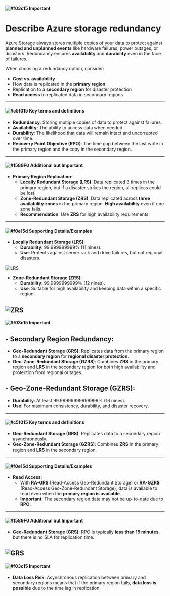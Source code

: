 #### ![#f03c15](https://placehold.co/15x15/f03c15/f03c15.png) **Important**
# Describe Azure storage redundancy

Azure Storage always stores multiple copies of your data to protect against **planned and unplanned events** like hardware failures, power outages, or disasters. Redundancy ensures **availability** and **durability** even in the face of failures.

When choosing a redundancy option, consider:
- **Cost vs. availability**
- How data is replicated in the **primary region**
- Replication to a **secondary region** for disaster protection
- **Read access** to replicated data in secondary regions

---

#### ![#c5f015](https://placehold.co/15x15/c5f015/c5f015.png) **Key terms and definitions**
- **Redundancy**: Storing multiple copies of data to protect against failures.
- **Availability**: The ability to access data when needed.
- **Durability**: The likelihood that data will remain intact and uncorrupted over time.
- **Recovery Point Objective (RPO)**: The time gap between the last write in the primary region and the copy in the secondary region.

---

#### ![#1589F0](https://placehold.co/15x15/1589F0/1589F0.png) **Additional but Important**
- **Primary Region Replication**:
  - **Locally Redundant Storage (LRS)**: Data replicated 3 times in the primary region, but if a disaster strikes the region, all replicas could be lost.
  - **Zone-Redundant Storage (ZRS)**: Data replicated across **three availability zones** in the primary region. **High availability** even if one zone fails.
  - **Recommendation**: Use **ZRS** for high availability requirements.

---

#### ![#f0e15d](https://placehold.co/15x15/f0e15d/f0e15d.png) **Supporting Details/Examples**
- **Locally Redundant Storage (LRS)**:
  - **Durability**: 99.999999999% (11 nines).
  - **Use**: Protects against server rack and drive failures, but not regional disasters.

![LRS](https://learn.microsoft.com/en-us/training/wwl-azure/describe-azure-storage-services/media/locally-redundant-storage.png)

- **Zone-Redundant Storage (ZRS)**:
  - **Durability**: 99.9999999999% (12 nines).
  - **Use**: Suitable for high availability and keeping data within a specific region.

![ZRS](https://learn.microsoft.com/en-us/training/wwl-azure/describe-azure-storage-services/media/zone-redundant-storage.png)
---

#### ![#f03c15](https://placehold.co/15x15/f03c15/f03c15.png) **Important**
## - **Secondary Region Redundancy**:
  - **Geo-Redundant Storage (GRS)**: Replicates data from the primary region to a **secondary region** for **regional disaster protection**.
  - **Geo-Zone-Redundant Storage (GZRS)**: Combines **ZRS** in the primary region and **LRS** in the secondary region for both high availability and protection from regional outages.

## - **Geo-Zone-Redundant Storage (GZRS)**:
  - **Durability**: At least 99.99999999999999% (16 nines).
  - **Use**: For maximum consistency, durability, and disaster recovery.

---

#### ![#c5f015](https://placehold.co/15x15/c5f015/c5f015.png) **Key terms and definitions**
- **Geo-Redundant Storage (GRS)**: Replicates data to a secondary region asynchronously. 
- **Geo-Zone-Redundant Storage (GZRS)**: Combines **ZRS** in the primary region and **LRS** in the secondary region.

---

#### ![#f0e15d](https://placehold.co/15x15/f0e15d/f0e15d.png) **Supporting Details/Examples**
- **Read Access**: 
  - With **RA-GRS** (Read-Access Geo-Redundant Storage) or **RA-GZRS** (Read-Access Geo-Zone-Redundant Storage), data is available to read even when the **primary region is available**.
  - **Important**: The secondary region data may not be up-to-date due to **RPO**.

---
#### ![#1589F0](https://placehold.co/15x15/1589F0/1589F0.png) **Additional but Important**

- **Geo-Redundant Storage (GRS)**: RPO is typically **less than 15 minutes**, but there is no SLA for replication time.

![GRS](https://learn.microsoft.com/en-us/training/wwl-azure/describe-azure-storage-services/media/geo-redundant-storage.png)
---

#### ![#f03c15](https://placehold.co/15x15/f03c15/f03c15.png) **Important**
- **Data Loss Risk**: Asynchronous replication between primary and secondary regions means that if the primary region fails, **data loss is possible** due to the time lag in replication.

